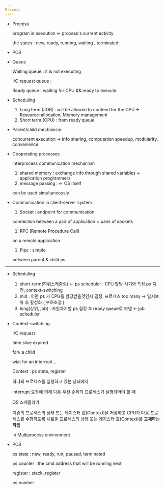 ```yaml
---
Process
---
```

- Process

    program in execution ← process's current activity

    the states : new, ready, running, waiting , terminated

- PCB

- Queue

    Waiting queue : it is not executing

    I/O request queue :

    Ready queue : waiting for CPU && ready to execute

- Scheduling
    1. Long term (JOB) : will be allowed to contend for the CPU ← Resource-allocation, Memory management
    2. Short term (CPU) : from ready queue

- Parent/child mechanism

    concurrent execution → info sharing, computation speedup, modularity, convenience 

- Cooperating processes

    interprocess communication mechanism

    1. shared memory : exchange info through shared variables ← application programmers
    2. message passing : ← OS itself

    can be used simultaneously

- Communication in client-server system
    1. Socket : endpoint for communication 

     connection between a pair of application = pairs of sockets

    1. RPC (Remote Procedure Call) 

    on a remote application

    1. Pipe : simple 

    between parent & child ps


----------------------------------------------------------------------------------------------------------------------------------------------------
- Scheduling
    1. short-term(하위스케줄링) ← ps scheduler : CPU 할당 시기와 특정 ps 지정, context-switching 
    2. mid : 어떤 ps 가 CPU를 할당받을것인지 결정, 프로세스 too many → 일시보류 후 활성화 ( 부하조절 )
    3. long(상위, job) : 자원차지할 ps 결정 후 ready queue로 보냄 ← job scheduler

- Context-switching

    I/O request

    time slice expired

    fork a child

    wiat for an interrupt...

    Context : ps state, register 

    하나의 프로세스를 실행하고 있는 상태에서

    interrupt 요청에 의해 다음 우선 순위의 프로세스가 실행되어야 할 때

    OS 스케줄러가

    기존의 프로세스의 상태 또는 레지스터 값(Context)을 저장하고 CPU가 다음 프로세스를 수행하도록 새로운 프로세스의 상태 또는 레지스터 값(Context)를 **교체하는 작업**

    In Multiprocess environment

- PCB

    ps state : new, ready, run, paused, terminated

    ps counter : the cmd address that will be running next

    register : stack, register

    ps number

